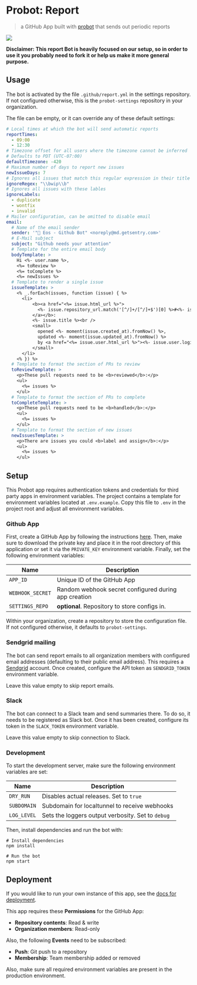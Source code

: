 # Probot: Report

> a GitHub App built with [probot](https://github.com/probot/probot) that sends out periodic reports

![](https://user-images.githubusercontent.com/1433023/32178159-57580bd0-bd8c-11e7-9dfd-995ff69d446b.png)

**Disclaimer: This report Bot is heavily focused on our setup, so in order to use it you probably need to fork it or help us make it more general purpose.**

## Usage

The bot is activated by the file `.github/report.yml` in the settings
repository. If not configured otherwise, this is the `probot-settings`
repository in your organization.

The file can be empty, or it can override any of these default settings:

```yaml
# Local times at which the bot will send automatic reports
reportTimes:
  - 09:00
  - 12:30
# Timezone offset for all users where the timezone cannot be inferred
# Defaults to PDT (UTC-07:00)
defaultTimezone: -420
# Maximum number of days to report new issues
newIssueDays: 7
# Ignores all issues that match this regular expression in their title
ignoreRegex: "\\bwip\\b"
# Ignores all issues with these lables
ignoreLabels:
  - duplicate
  - wontfix
  - invalid
# Mailer configuration, can be omitted to disable email
email:
  # Name of the email sender
  sender: '"🤖 Eos - Github Bot" <noreply@md.getsentry.com>'
  # E-Mail subject
  subject: "Github needs your attention"
  # Template for the entire email body
  bodyTemplate: >
    Hi <%- user.name %>,
    <%= toReview %>
    <%= toComplete %>
    <%= newIssues %>
  # Template to render a single issue
  issueTemplate: >
    <% _.forEach(issues, function (issue) { %>
      <li>
          <b><a href="<%= issue.html_url %>">
            <%- issue.repository_url.match('[^/]+/[^/]+$')[0] %>#<%- issue.number %>
          </a></b>:
          <%- issue.title %><br />
          <small>
            opened <%- moment(issue.created_at).fromNow() %>,
            updated <%- moment(issue.updated_at).fromNow() %>
            by <a href="<%= issue.user.html_url %>"><%- issue.user.login %></a>
          </small>
      </li>
    <% }) %>
  # Template to format the section of PRs to review
  toReviewTemplate: >
    <p>These pull requests need to be <b>reviewed</b>:</p>
    <ul>
      <%= issues %>
    </ul>
  # Template to format the section of PRs to complete
  toCompleteTemplate: >
    <p>These pull requests need to be <b>handled</b>:</p>
    <ul>
      <%= issues %>
    </ul>
  # Template to format the section of new issues
  newIssuesTemplate: >
    <p>There are issues you could <b>label and assign</b>:</p>
    <ul>
      <%= issues %>
    </ul>
```

## Setup

This Probot app requires authentication tokens and credentials for third party
apps in environment variables. The project contains a template for environment
variables located at `.env.example`. Copy this file to `.env` in the project
root and adjust all environment variables.

### Github App

First, create a GitHub App by following the instructions [here](https://probot.github.io/docs/deployment/#create-the-github-app).
Then, make sure to download the private key and place it in the root directory
of this application or set it via the `PRIVATE_KEY` environment variable.
Finally, set the following environment variables:

| Name             | Description                                          |
| ---------------- | ---------------------------------------------------- |
| `APP_ID`         | Unique ID of the GitHub App                          |
| `WEBHOOK_SECRET` | Random webhook secret configured during app creation |
| `SETTINGS_REPO`  | **optional**. Repository to store configs in.        |

Within your organization, create a repository to store the configuration file.
If not configured otherwise, it defaults to `probot-settings`.

### Sendgrid mailing

The bot can send report emails to all organization members with configured email addresses (defaulting to their public email address). This requires a
[Sendgrid](https://sendgrid.com/) account. Once created, configure the API
token as `SENDGRID_TOKEN` environment variable.

Leave this value empty to skip report emails.

### Slack

The bot can connect to a Slack team and send summaries there. To do so, it
needs to be registered as Slack bot. Once it has been created, configure its
token in the `SLACK_TOKEN` environment variable.

Leave this value empty to skip connection to Slack.

### Development

To start the development server, make sure the following environment variables
are set:

| Name        | Description                                       |
| ----------- | ------------------------------------------------- |
| `DRY_RUN`   | Disables actual releases. Set to `true`           |
| `SUBDOMAIN` | Subdomain for localtunnel to receive webhooks     |
| `LOG_LEVEL` | Sets the loggers output verbosity. Set to `debug` |

Then, install dependencies and run the bot with:

```
# Install dependencies
npm install

# Run the bot
npm start
```

## Deployment

If you would like to run your own instance of this app, see the [docs for deployment](https://probot.github.io/docs/deployment/).

This app requires these **Permissions** for the GitHub App:

 - **Repository contents**: Read & write
 - **Organization members**: Read-only

Also, the following **Events** need to be subscribed:

 - **Push**: Git push to a repository
 - **Membership**: Team membership added or removed

Also, make sure all required environment variables are present in the production environment.

